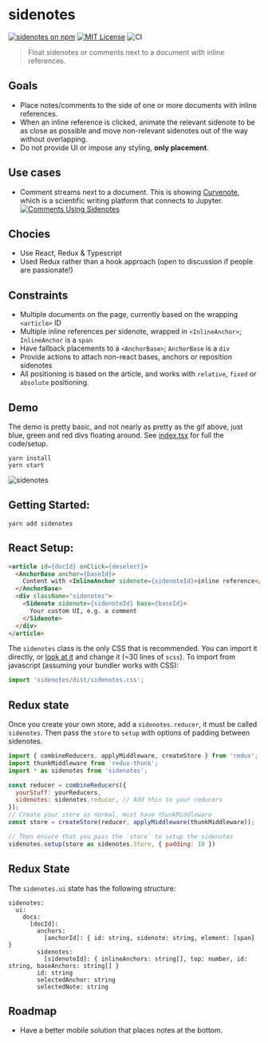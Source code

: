 # sidenotes
[![sidenotes on npm](https://img.shields.io/npm/v/sidenotes.svg)](https://www.npmjs.com/package/sidenotes)
[![MIT License](https://img.shields.io/badge/license-MIT-blue.svg)](https://github.com/curvenote/sidenotes/main/LICENSE)
![CI](https://github.com/curvenote/sidenotes/workflows/CI/badge.svg)

> Float sidenotes or comments next to a document with inline references.

## Goals
* Place notes/comments to the side of one or more documents with inline references.
* When an inline reference is clicked, animate the relevant sidenote to be as close as possible and move non-relevant sidenotes out of the way without overlapping.
* Do not provide UI or impose any styling, **only placement**.

## Use cases

* Comment streams next to a document. This is showing [Curvenote](https://curvenote.com), which is a scientific writing platform that connects to Jupyter.
[![Comments Using Sidenotes](https://github.com/curvenote/sidenotes/raw/main/images/comments.gif)](https://curvenote.com)

## Chocies
* Use React, Redux & Typescript
* Used Redux rather than a hook approach (open to discussion if people are passionate!)

## Constraints
* Multiple documents on the page, currently based on the wrapping `<article>` ID
* Multiple inline references per sidenote, wrapped in `<InlineAnchor>`; `InlineAnchor` is a `span`
* Have fallback placements to a `<AnchorBase>`; `AnchorBase` is a `div`
* Provide actions to attach non-react bases, anchors or reposition sidenotes
* All positioning is based on the article, and works with `relative`, `fixed` or `absolute` positioning.

## Demo
The demo is pretty basic, and not nearly as pretty as the gif above, just blue, green and red divs floating around.
See [index.tsx](/demo/index.tsx) for full the code/setup.
```
yarn install
yarn start
```

![sidenotes](https://github.com/curvenote/sidenotes/raw/main/images/sidenotes.gif)

## Getting Started:
```
yarn add sidenotes
```

## React Setup:

```html
<article id={docId} onClick={deselect}>
  <AnchorBase anchor={baseId}>
    Content with <InlineAnchor sidenote={sidenoteId}>inline reference</InlineAnchor>
  </AnchorBase>
  <div className="sidenotes">
    <Sidenote sidenote={sidenoteId} base={baseId}>
      Your custom UI, e.g. a comment
    </Sidenote>
  </div>
</article>
```

The `sidenotes` class is the only CSS that is recommended. You can import it directly, or [look at it](/styles/index.scss) and change it (~30 lines of `scss`). To import from javascript (assuming your bundler works with CSS):

```javascript
import 'sidenotes/dist/sidenotes.css';
```

## Redux state

Once you create your own store, add a `sidenotes.reducer`, it must be called `sidenotes`. Then pass the `store` to `setup` with options of padding between sidenotes.

```javascript
import { combineReducers, applyMiddleware, createStore } from 'redux';
import thunkMiddleware from 'redux-thunk';
import * as sidenotes from 'sidenotes';

const reducer = combineReducers({
  yourStuff: yourReducers,
  sidenotes: sidenotes.reducer, // Add this to your reducers
});
// Create your store as normal, must have thunkMiddleware
const store = createStore(reducer, applyMiddleware(thunkMiddleware));

// Then ensure that you pass the `store` to setup the sidenotes
sidenotes.setup(store as sidenotes.Store, { padding: 10 })
```

## Redux State
The `sidenotes.ui` state has the following structure:

```
sidenotes:
  ui:
    docs:
      [docId]:
        anchors:
          [anchorId]: { id: string, sidenote: string, element: [span] }
        sidenotes:
          [sidenoteId]: { inlineAnchors: string[], top: number, id: string, baseAnchors: string[] }
        id: string
        selectedAnchor: string
        selectedNote: string
```


## Roadmap
* Have a better mobile solution that places notes at the bottom.
